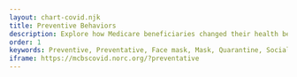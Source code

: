 ```yaml
---
layout: chart-covid.njk
title: Preventive Behaviors
description: Explore how Medicare beneficiaries changed their health behaviors during the COVID-19 pandemic.
order: 1
keywords: Preventive, Preventative, Face mask, Mask, Quarantine, Social distancing, Social distance, Isolation, Guidance, Guidelines, Safety, Supplies, Provider, Doctor, Chronic, Coronavirus, Sex, Gender, Age, Income, Race, Ethnicity, Language, English, Dual, Dual eligible, Smoking, Smoker, Tobacco, Immune system, Behavior, Medicare Advantage, Pandemic
iframe: https://mcbscovid.norc.org/?preventative
---
```

